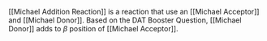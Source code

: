 [[Michael Addition Reaction]] is a reaction that use an [[Michael Acceptor]] and [[Michael Donor]]. Based on the DAT Booster Question, [[Michael Donor]] adds to $\beta$ position of [[Michael Acceptor]].